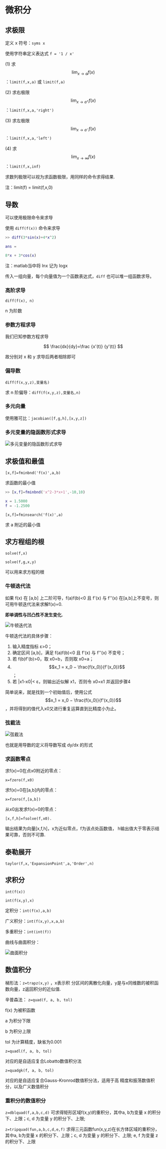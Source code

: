 # 微积分

## 求极限

定义 x 符号：`syms x`

使用字符串定义表达式 `f = '1 / x'`

(1) 求 $$\lim_{x \to a}f(x)$$ ：`limit(f,x,a)` 或 `limit(f,a)`

(2) 求右极限 $$\lim_{x \to a^+}f(x)$$：`limit(f,x,a,'right')`

(3) 求左极限 $$\lim_{x \to a^-}f(x)$$：`limit(f,x,a,'left')`

(4) 求 $$\lim_{x \to \infty}f(x)$$：`limit(f,x,inf)`

求数列极限可以视为求函数极限，用同样的命令求得结果.

注：limit(f) = limit(f,x,0)

## 导数

可以使用极限命令来求导

使用 `diff(f(x))` 命令来求导

``` matlab
>> diff(3*sin(x)+4*x^2)

ans =

8*x + 3*cos(x)
```

注：matlab当中将 lnx 记为 logx

传入一组向量，每个向量值为一个函数表达式，`diff` 也可以堆一组函数求导。

### 高阶求导

`diff(f(x), n)`

n 为阶数

### 参数方程求导

我们已知参数方程求导

$$
\frac{dx}{dy}=\frac {x'(t)} {y'(t)}
$$

故分别对 x 和 y 求导后两者相除即可

### 偏导数

`diff(f(x,y,z),变量名)`

求 n 阶偏导：`diff(f(x,y,z),变量名,n)`

### 多元向量

使用雅可比：`jacobian([f,g,h],[x,y,z])`

### 多元变量的隐函数形式求导

![多元变量的隐函数形式求导](https://cdn.jsdelivr.net/gh/DavinciEvans/Imgs-bed@master/gallery/QQ截图20200315220639.png)

## 求极值和最值

`[x,f]=fminbnd('f(x)',a,b)`

求函数的最小值

```matlab
>> [x,f]=fminbnd('x^2-3*x+1',-10,10)

x = 1.5000
f = -1.2500
```

`[x,f]=fminsearch('f(x)',a)`

求 a 附近的最小值

## 求方程组的根

`solve(f,x)`

`solve(f,g,x,y)`

可以用来求方程的根

### 牛顿迭代法

如果 f(x) 在 [a,b] 上二阶可导，f(a)f(b)<0 且 f'(x) 与 f''(x) 在[a,b]上不变号，则可用牛顿迭代法来求解f(x)=0.

**即单调性与凹凸性不发生变化.**

![牛顿迭代法](https://cdn.jsdelivr.net/gh/DavinciEvans/Imgs-bed@master/gallery/QQ截图20200315222907.png)

牛顿迭代法的具体步骤：

1. 输入精度指标 ε>0；
2. 确定区间 [a,b]，满足 f(a)f(b)<0 且 f'(x) 与 f''(x) 不变号；
3. 若 f(b)f'(b)>0，取 x0=b，否则取 x0=a；
4. $$x_1 = x_0 − \frac{f(x_0)}{f'(x_0)}$$；
5. 若 |x1-x0|< ε，则输出近似解 x1，否则令 x0=x1 并返回步骤4

简单说来，就是找到一个初始值后，使用公式$$x_1 = x_0 − \frac{f(x_0)}{f'(x_0)}$$，并将得到的值代入x0又进行重复运算直到比精度小为止。

### 弦截法

![弦截法](https://cdn.jsdelivr.net/gh/DavinciEvans/Imgs-bed@master/gallery/QQ截图20200315223707.png)

也就是用导数的定义将导数写成 dy/dx 的形式

### 求函数零点

求f(x)=0在点x0附近的零点：

`x=fzero(f,x0)`

求f(x)=0在[a,b]内的零点：

`x=fzero(f,[a,b])`

从x0出发求f(x)=0的零点：

`[x,f,h]=fsolve(f,x0).`

输出结果为向量[x,f,h]，x为近似零点，f为该点处函数值，
h输出值大于零表示结果可靠，否则不可靠.

## 泰勒展开

`taylor(f,x,'ExpansionPoint',a,'Order',n)`

## 求积分

`int(f(x))`

`int(f(x,y),x)`

定积分：`int(f(x),a,b)`

广义积分：`int(f(x,y),x,a,b)`

多重积分：`int(int(f))`

曲线与曲面积分：

![曲面积分](https://cdn.jsdelivr.net/gh/DavinciEvans/Imgs-bed@master/gallery/QQ截图20200701104640.png)

## 数值积分

梯形法：`z=trapz(x,y)` ，x表示积
分区间的离散化向量，y是与x同维数的被积函数向量，z返回积分的近似值.

辛普森法：
`z=quad(f, a, b, tol)`

f(x) 为被积函数

a 为积分下限

b 为积分上限

tol 为计算精度，缺省为0.001

`z=quadl(f, a, b, tol)`

对应的是自适应复合Lobatto数值积分法

`z=quadgk(f, a, b, tol)`

对应的是自适应复合Gauss-Kronrod数值积分法，适用于高
精度和振荡数值积分，以及广义数值积分

### 重积分的数值积分

`z=dblquad(f,a,b,c,d)` 可求得矩形区域f(x,y)的重积分，其中a, b为变量 x 的积分下、上限；c, d 为变量 y 的积分下、上限;

`z=tripquad(fun,a,b,c,d,e,f)` 求得三元函数fun(x,y,z)在长方体区域的重积分，其中a, b为变量 x 的积分下、上限；c, d 为变量 y 的积分下、上限; e, f 为变量 z 的积分下、上限
